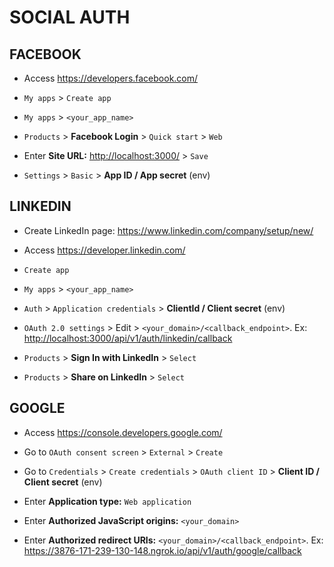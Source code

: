 # SOCIAL AUTH

## FACEBOOK

- Access <https://developers.facebook.com/>

- `My apps` > `Create app`

- `My apps` > `<your_app_name>`

- `Products` > **Facebook Login** > `Quick start` > `Web`

- Enter **Site URL:** <http://localhost:3000/> > `Save`

- `Settings` > `Basic` > **App ID / App secret** (env)

## LINKEDIN

- Create LinkedIn page: <https://www.linkedin.com/company/setup/new/>

- Access <https://developer.linkedin.com/>

- `Create app`

- `My apps` > `<your_app_name>`

- `Auth` > `Application credentials` > **ClientId / Client secret** (env)

- `OAuth 2.0 settings` > Edit > `<your_domain>/<callback_endpoint>`. Ex: <http://localhost:3000/api/v1/auth/linkedin/callback>

- `Products` > **Sign In with LinkedIn** > `Select`

- `Products` > **Share on LinkedIn** > `Select`

## GOOGLE

- Access <https://console.developers.google.com/>

- Go to `OAuth consent screen` > `External` > `Create`

- Go to `Credentials` > `Create credentials` > `OAuth client ID` > **Client ID / Client secret** (env)

- Enter **Application type:** `Web application`

- Enter **Authorized JavaScript origins:** `<your_domain>`

- Enter **Authorized redirect URIs:** `<your_domain>/<callback_endpoint>`. Ex: <https://3876-171-239-130-148.ngrok.io/api/v1/auth/google/callback>
